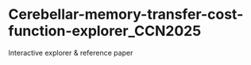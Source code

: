 # Cerebellar-memory-transfer-cost-function-explorer_CCN2025
Interactive explorer &amp; reference paper
